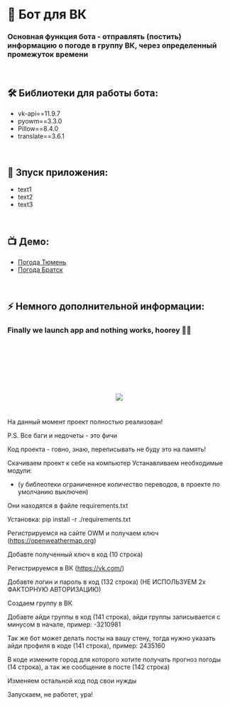 <h1> 
     👾 Бот для ВК
</h1>

<h3>
Основная функция бота - отправлять (постить) информацию о погоде в группу ВК, через определенный промежуток времени
</h3>


</br>



<h2>
  🛠️ Библиотеки для работы бота:
</h2>

 - vk-api==11.9.7
- pyowm==3.3.0
- Pillow==8.4.0
- translate==3.6.1



</br>



<h2>
  🚀 Зпуск приложения:
</h2>

- text1
- text2
- text3



</br>



<h2>
 📺 Демо:
</h2>

- <a href="https://vk.com/public211064601">Погода Тюмень</a>
- <a href="https://vk.com/weatherbtk">Погода Братск</a>



</br>



<h2>
⚡ Немного дополнительной информации:
</h2>


<h3>
    Finally we launch app and nothing works, hoorey 🗿🚬
</h3>




<br/>
<br/>
<br/>
<br/>
<br/>
<br/>



<p align="center">
  <img src="https://capsule-render.vercel.app/api?type=waving&color=d179b8&height=64&section=footer"/>
</p>


#


На данный момент проект полностью реализован!

P.S. Все баги и недочеты - это фичи

Код проекта - говно, знаю, переписывать не буду это на память!









Скачиваем проект к себе на компьютер Устанавливаем необходимые модули:


-  (у библеотеки ограниченное количество переводов, в проекте по умолчанию выключен)


Они находятся в файле requirements.txt

Установка: pip install -r ./requirements.txt

Регистрируемся на сайте OWM и получаем ключ (https://openweathermap.org)

Добавте полученный ключ в код (10 строка)

Регистрируемся в ВК (https://vk.com/)

Добавте логин и пароль в код (132 строка) (НЕ ИСПОЛЬЗУЕМ 2х ФАКТОРНУЮ АВТОРИЗАЦИЮ)

Создаем группу в ВК

Добавте айди группы в код (141 строка), айди группы записывается с минусом в начале, пример: -3210981

Так же бот может делать посты на вашу стену, тогда нужно указать айди профиля в коде (141 строка), пример: 2435160

В коде измените город для которого хотите получать прогноз погоды (14 строка), а так же сообщение в посте (142 строка)

Изменяем остальной код под свои нужды

Запускаем, не работет, ура!
